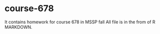 # course-678
It contains homework for course 678 in MSSP fall
All file is in the from of R MARKDOWN.

